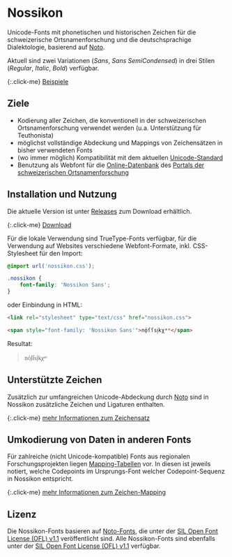 # Nossikon

Unicode-Fonts mit phonetischen und historischen Zeichen für die schweizerische Ortsnamenforschung und die deutschsprachige Dialektologie, basierend auf [Noto](https://github.com/googlefonts/noto-fonts).

Aktuell sind zwei Variationen (*Sans*, *Sans SemiCondensed*) in drei Stilen (*Regular*, *Italic*, *Bold*) verfügbar.

{:.click-me}
[Beispiele](./samples.html)

## Ziele

- Kodierung aller Zeichen, die konventionell in der schweizerischen Ortsnamenforschung verwendet werden (u.a. Unterstützung für Teuthonista)
- möglichst vollständige Abdeckung und Mappings von Zeichensätzen in bisher verwendeten Fonts
- (wo immer möglich) Kompatibilität mit dem aktuellen [Unicode-Standard](https://unicode.org/main.html)
- Benutzung als Webfont für die [Online-Datenbank](https://search.ortsnamen.ch/) des [Portals der schweizerischen Ortsnamenforschung](https://www.ortsnamen.ch/)

## Installation und Nutzung

Die aktuelle Version ist unter [Releases](https://github.com/idiotikon-ch/nossikon/releases) zum Download erhältlich.

{:.click-me}
[Download](https://github.com/idiotikon-ch/nossikon/releases)

Für die lokale Verwendung sind TrueType-Fonts verfügbar, für die Verwendung auf Websites verschiedene Webfont-Formate, inkl. CSS-Stylesheet für den Import:

```css
@import url('nossikon.css');

.nossikon {
    font-family: 'Nossikon Sans';
}
```

oder Einbindung in HTML:

```html
<link rel="stylesheet" type="text/css" href="nossikon.css">

<span style="font-family: 'Nossikon Sans'">nó̤ſſsi᪷kχᵃᵉ</span>
```

Resultat:

> <span style="font-family: 'Nossikon Sans'">nó̤ſſsi᪷kχᵃᵉ</span>

## Unterstützte Zeichen

Zusätzlich zur umfangreichen Unicode-Abdeckung durch [Noto](https://github.com/googlefonts/noto-fonts) sind in Nossikon zusätzliche Zeichen und Ligaturen enthalten.

{:.click-me}
[mehr Informationen zum Zeichensatz](./charset.html)

## Umkodierung von Daten in anderen Fonts

Für zahlreiche (nicht Unicode-kompatible) Fonts aus regionalen Forschungsprojekten liegen [Mapping-Tabellen](https://github.com/idiotikon-ch/nossikon/tree/master/mappings) vor. In diesen ist jeweils notiert, welche Codepoints im Ursprungs-Font welcher Codepoint-Sequenz in Nossikon entspricht.

{:.click-me}
[mehr Informationen zum Zeichen-Mapping](./mapping.html)

## Lizenz

Die Nossikon-Fonts basieren auf [Noto-Fonts](https://github.com/googlefonts/noto-fonts), die unter der [SIL Open Font License (OFL) v1.1](http://scripts.sil.org/OFL) veröffentlicht sind. Alle Nossikon-Fonts sind ebenfalls unter der [SIL Open Font License (OFL) v1.1](http://scripts.sil.org/OFL) verfügbar.
